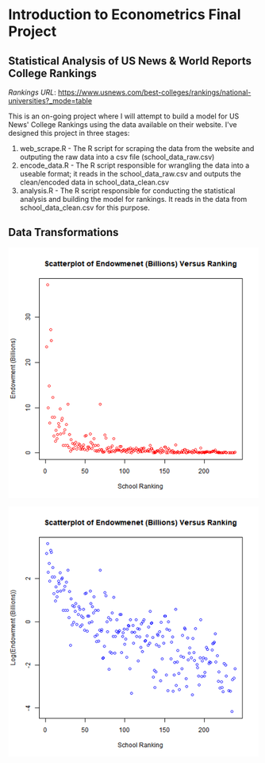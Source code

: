 # Introduction to Econometrics Final Project
## Statistical Analysis of US News & World Reports College Rankings

*Rankings URL*: https://www.usnews.com/best-colleges/rankings/national-universities?_mode=table

This is an on-going project where I will attempt to build a model for US News' College Rankings using
the data available on their website. I've designed this project in three stages:

1) web_scrape.R - The R script for scraping the data from the website and outputing the raw data into a csv file (school_data_raw.csv)
2) encode_data.R - The R script responsible for wrangling the data into a useable format; it reads in the school_data_raw.csv and outputs
the clean/encoded data in school_data_clean.csv
3) analysis.R - The R script responsible for conducting the statistical analysis and building the model for rankings. It reads in the data
from school_data_clean.csv for this purpose.

## Data Transformations
<p align="center">
  <img width="600px" src="https://github.com/gsblinkhorn/ECON_6750_Final_Project/blob/master/normal.png">
</p>

<p align="center">
  <img width="600px" src="https://github.com/gsblinkhorn/ECON_6750_Final_Project/blob/master/log.png">
</p>

